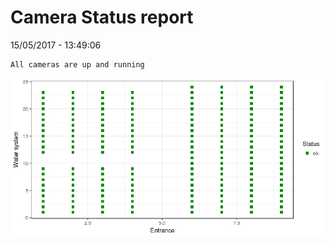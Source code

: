 Camera Status report
================
15/05/2017 - 13:49:06

    All cameras are up and running

![](camreport_files/figure-markdown_github/unnamed-chunk-2-1.png)
